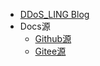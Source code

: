 * [DDoS_LING Blog](https://ddos-ling.top/)
* Docs源
  * [Github源](https://docs.ddos-ling.top/)
  * [Gitee源](https://ddos_ling.gitee.io/)